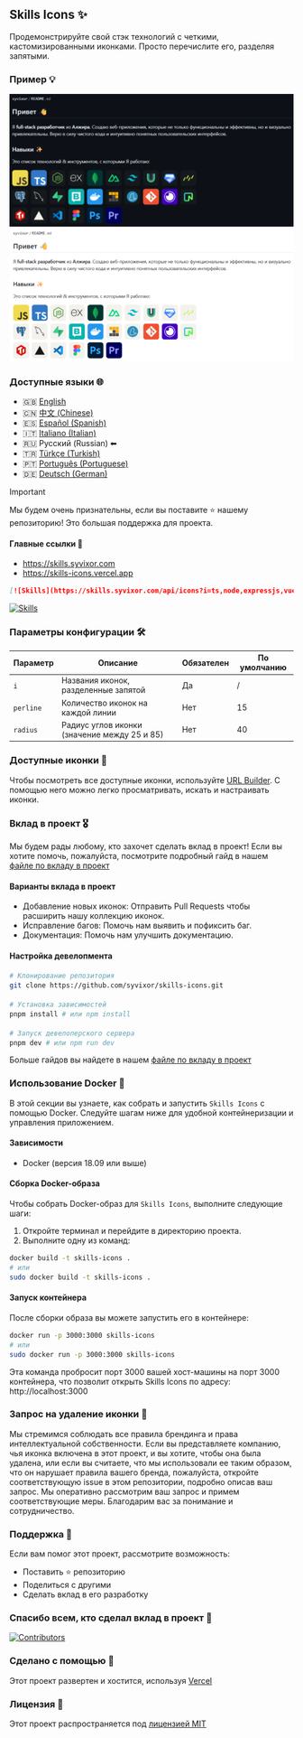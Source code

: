 ## Skills Icons ✨

Продемонстрируйте свой стэк технологий с четкими, кастомизированными иконками. Просто перечислите его, разделяя запятыми.

### Пример 💡

![Banner Dark](./example-dark-ru.png#gh-dark-mode-only)
![Banner Light](./example-light-ru.png#gh-light-mode-only)

### Доступные языки 🌐

- 🇬🇧 [English](../../README.md)
- 🇨🇳 [中文 (Chinese)](../zh/README.md)
- 🇪🇸 [Español (Spanish)](../es/README.md)
- 🇮🇹 [Italiano (Italian)](../it/README.md)
- 🇷🇺 Русский (Russian) ⬅
- 🇹🇷 [Türkçe (Turkish)](../tr/README.md)
- 🇵🇹 [Português (Portuguese)](../pt/README.md)
- 🇩🇪 [Deutsch (German)](../de/README.md)

> [!IMPORTANT]
> Мы будем очень признательны, если вы поставите ⭐ нашему репозиторию! Это большая поддержка для проекта.

#### Главные ссылки 🔗

- https://skills.syvixor.com
- https://skills-icons.vercel.app

```markdown
[![Skills](https://skills.syvixor.com/api/icons?i=ts,node,expressjs,vue,nuxt,mongodb,prisma)](https://github.com/syvixor/skills-icons)
```

[![Skills](https://skills.syvixor.com/api/icons?i=ts,node,expressjs,vue,nuxt,mongodb,prisma)](https://github.com/syvixor/skills-icons)

### Параметры конфигурации 🛠️

| Параметр  | Описание                                         | Обязателен | По умолчанию |
|-----------|--------------------------------------------------|------------|--------------|
| `i`       | Названия иконок, разделенные запятой             | Да         | /            |
| `perline` | Количество иконок на каждой линии                | Нет        | 15           |
| `radius`  | Радиус углов иконки (значение между 25 и 85)      | Нет        | 40           |

### Доступные иконки 🎨

Чтобы посмотреть все доступные иконки, используйте [URL Builder](https://builder.syvixor.com). С помощью него можно легко просматривать, искать и настраивать иконки.

### Вклад в проект 🎖️

Мы будем рады любому, кто захочет сделать вклад в проект! Если вы хотите помочь, пожалуйста, посмотрите подробный гайд в нашем [файле по вкладу в проект](./CONTRIBUTING.md)

#### Варианты вклада в проект

- Добавление новых иконок: Отправить Pull Requests чтобы расширить нашу коллекцию иконок.
- Исправление багов: Помочь нам выявить и пофиксить баг. 
- Документация: Помочь нам улучшить документацию.

#### Настройка девелопмента

```bash
# Клонирование репозитория
git clone https://github.com/syvixor/skills-icons.git

# Установка зависимостей
pnpm install # или npm install

# Запуск девелоперского сервера
pnpm dev # или npm run dev
```

Больше гайдов вы найдете в нашем [файле по вкладу в проект](./CONTRIBUTING.md)

### Использование Docker 🐳

В этой секции вы узнаете, как собрать и запустить `Skills Icons` с помощью Docker. Следуйте шагам ниже для удобной контейнеризации и управления приложением.

#### Зависимости

- Docker (версия 18.09 или выше)

#### Сборка Docker-образа

Чтобы собрать Docker-образ для `Skills Icons`, выполните следующие шаги:
1. Откройте терминал и перейдите в директорию проекта.
2. Выполните одну из команд:
```bash
docker build -t skills-icons .
# или
sudo docker build -t skills-icons .
```

#### Запуск контейнера

После сборки образа вы можете запустить его в контейнере:
```bash
docker run -p 3000:3000 skills-icons
# или
sudo docker run -p 3000:3000 skills-icons
```

Эта команда пробросит порт 3000 вашей хост-машины на порт 3000 контейнера, что позволит открыть Skills Icons по адресу: http://localhost:3000

### Запрос на удаление иконки 🚫

Мы стремимся соблюдать все правила брендинга и права интеллектуальной собственности. Если вы представляете компанию, чья иконка включена в этот проект, и вы хотите, чтобы она была удалена, или если вы считаете, что мы использовали ее таким образом, что он нарушает правила вашего бренда, пожалуйста, откройте соответствующую issue в этом репозитории, подробно описав ваш запрос. Мы оперативно рассмотрим ваш запрос и примем соответствующие меры. Благодарим вас за понимание и сотрудничество.

### Поддержка 💝

Если вам помог этот проект, рассмотрите возможность:

- Поставить ⭐ репозиторию
- Поделиться с другими
- Сделать вклад в его разработку

### Спасибо всем, кто сделал вклад в проект 🙏

[![Contributors](https://contrib.rocks/image?repo=syvixor/skills-icons)](https://github.com/syvixor/skills-icons/graphs/contributors)

### Сделано с помощью 🛟

Этот проект развертен и хостится, используя [Vercel](https://vercel.com)

### Лицензия 📝

Этот проект распространяется под [лицензией MIT](../../LICENSE)
